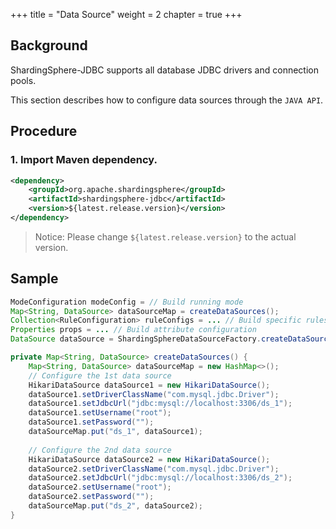 +++
title = "Data Source"
weight = 2
chapter = true
+++

## Background

ShardingSphere-JDBC supports all database JDBC drivers and connection pools.

This section describes how to configure data sources through the `JAVA API`.

## Procedure

### 1. Import Maven dependency.

```xml
<dependency>
    <groupId>org.apache.shardingsphere</groupId>
    <artifactId>shardingsphere-jdbc</artifactId>
    <version>${latest.release.version}</version>
</dependency>
```

> Notice: Please change `${latest.release.version}` to the actual version.

## Sample

```java
ModeConfiguration modeConfig = // Build running mode
Map<String, DataSource> dataSourceMap = createDataSources();
Collection<RuleConfiguration> ruleConfigs = ... // Build specific rules
Properties props = ... // Build attribute configuration
DataSource dataSource = ShardingSphereDataSourceFactory.createDataSource(databaseName, modeConfig, dataSourceMap, ruleConfigs, props);

private Map<String, DataSource> createDataSources() {
    Map<String, DataSource> dataSourceMap = new HashMap<>();
    // Configure the 1st data source
    HikariDataSource dataSource1 = new HikariDataSource();
    dataSource1.setDriverClassName("com.mysql.jdbc.Driver");
    dataSource1.setJdbcUrl("jdbc:mysql://localhost:3306/ds_1");
    dataSource1.setUsername("root");
    dataSource1.setPassword("");
    dataSourceMap.put("ds_1", dataSource1);
    
    // Configure the 2nd data source
    HikariDataSource dataSource2 = new HikariDataSource();
    dataSource2.setDriverClassName("com.mysql.jdbc.Driver");
    dataSource2.setJdbcUrl("jdbc:mysql://localhost:3306/ds_2");
    dataSource2.setUsername("root");
    dataSource2.setPassword("");
    dataSourceMap.put("ds_2", dataSource2);
}
```

